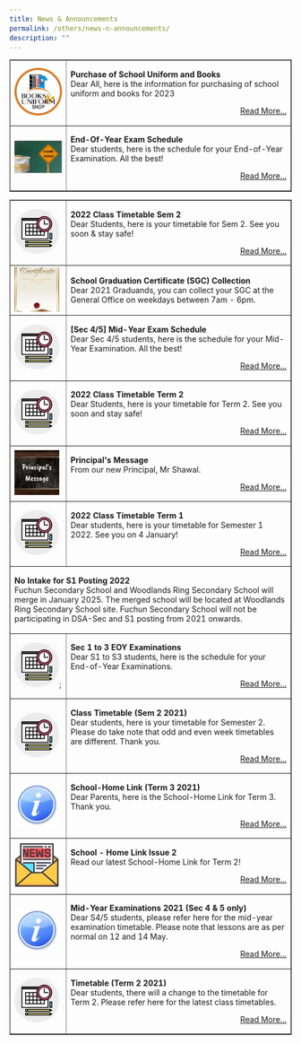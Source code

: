 ```yaml
---
title: News & Announcements
permalink: /others/news-n-announcements/
description: ""
---
```

<table style="border-collapse: collapse; width: 100%;" border="1">
<tbody>
	<tr>
<td style="width: 20%;"><img src="/images/73a408d6c_3554.png"></td>
<td style="width: 80%;"><p><strong>Purchase of School Uniform and Books<br /></strong>Dear All, here is the information for purchasing of school uniform and books for 2023</p>
<p style="text-align: right;"><a href="/information/For-Parents/purchase-of-school-textbook-and-uniform-for-2023/">Read More...</a></p></td>
<tr>
<td style="width: 20%;"><img src="/images/Exams.jpg"></td>
<td style="width: 80%;"><p><strong>End-Of-Year Exam Schedule<br /></strong>Dear students, here is the schedule for your End-of-Year Examination. All the best!</p>
<p style="text-align: right;"><a href="/information/examination-schedule">Read More...</a></p></td>
</tr>
<tr>
<table style="border-collapse: collapse; width: 100%;" border="1">
<tbody>
<tr>
<td style="width: 20%;"><img src="/images/news.jpg"></td>
<td style="width: 80%;"><p><strong>2022 Class Timetable Sem 2<br /></strong>Dear Students, here is your timetable for Sem 2. See you soon &amp; stay safe!</p>
<p style="text-align: right;"><a href="/information/class-timetable">Read More...</a></p></td>
</tr>
<tr>
<td style="width: 20%;"><img src="/images/cert.jpg"></td>
<td style="width: 80%;"><p><strong>School Graduation Certificate (SGC) Collection<br /></strong>Dear 2021 Graduands, you can collect your SGC at the General Office on weekdays between 7am - 6pm.</p></td>
</tr>
<tr>
<td style="width: 20%;"><img src="/images/news.jpg"></td>
<td style="width: 80%;"><p><strong>[Sec 4/5] Mid-Year Exam Schedule<br /></strong>Dear Sec 4/5 students, here is the schedule for your Mid-Year Examination. All the best!</p>
<p style="text-align: right;"><a href="/information/examination-schedule">Read More...</a></p></td>
</tr>
<tr>
<td style="width: 20%;"><img src="/images/news.jpg"></td>
<td style="width: 80%;"><p><strong>2022 Class Timetable Term 2<br /></strong>Dear Students, here is your timetable for Term 2. See you soon and stay safe!</p>
<p style="text-align: right;"><a href="/information/class-timetable">Read More...</a></p></td>
</tr>
<tr>
<td style="width: 20%;"><img src="/images/pm.jpg"></td>
<td style="width: 80%;"><p><strong>Principal's Message<br /></strong>From our new Principal, Mr Shawal.</p>
<p style="text-align: right;"><a href="/our-school/principals-message">Read More...</a></p></td>
</tr>
<tr>
<td style="width: 20%;"><img src="/images/news.jpg"></td>
<td style="width: 80%;"><p><strong>2022 Class Timetable Term 1<br /></strong>Dear students, here is your timetable for Semester 1 2022. See you on 4 January!</p>
<p style="text-align: right;"><a href="/files/2022%20Class%20Timetable%20Sem%201.pdf">Read More...</a></p></td>
</tr>
<tr>
<td colspan = "2"><p><strong>No Intake for S1 Posting 2022<br /></strong>Fuchun Secondary School and Woodlands Ring Secondary School will merge in January 2025. The merged school will be located at Woodlands Ring Secondary School site. Fuchun Secondary School will not be participating in DSA-Sec and S1 posting from 2021 onwards.</p></td>
</tr>
<tr>
<td style="width: 20%;"><img src="/images/news.jpg">;</td>
<td style="width: 80%;"><p><strong>Sec 1 to 3 EOY Examinations<br /></strong>Dear S1 to S3 students, here is the schedule for your End-of-Year Examinations.</p>
<p style="text-align: right;"><a href="/information/examination-schedule">Read More...</a></p></td>
</tr>
<tr>
<td style="width: 20%;"><img src="/images/news.jpg"></td>
<td style="width: 80%;"><p><strong>Class Timetable (Sem 2 2021)<br /></strong>Dear students, here is your timetable for Semester 2. Please do take note that odd and even week timetables are different. Thank you.</p>
<p style="text-align: right;"><a href="/files/Class%20Timetable%20Sem%202%202021.pdf">Read More...</a></p></td>
</tr>
<tr>
<td style="width: 20%;"><img src="/images/in.jpg"></td>
<td style="width: 80%;"><p><strong>School-Home Link (Term 3 2021)<br /></strong>Dear Parents, here is the School-Home Link for Term 3. Thank you.</p>
<p style="text-align: right;"><a href="files/School_Home_Link_T3_2021.pdf">Read More...</a></p></td>
</tr>
<tr>
<td style="width: 20%;"><img src="/images/new.jpg"></td>
<td style="width: 80%;"><p><strong>School - Home Link Issue 2<br /></strong>Read our latest School-Home Link for Term 2!</p>
<p style="text-align: right;"><a href="https://fuchunsec-moe-edu-sg-admin.cwp.sg/qql/slot/u371/Parents/School-Home%20Link/School_Home_Link_T2_2021_20Apr.pdf">Read More...</a></p></td>
</tr>
<tr>
<td style="width: 20%;"><img src="/images/in.jpg"></td>
<td style="width: 80%;"><p><strong>Mid-Year Examinations 2021 (Sec 4 &amp; 5 only)<br /></strong>Dear S4/5 students, please refer here for the mid-year examination timetable. Please note that lessons are as per normal on 12 and 14 May.</p>
<p style="text-align: right;"><a href="/information/examination-schedule">Read More...</a></p></td>
	
</tr>
<tr>
<td style="width: 20%;"><img src="/images/news.jpg"></td>
<td style="width: 80%;"><p><strong>Timetable (Term 2 2021)<br /></strong>Dear students, there will a change to the timetable for Term 2. Please refer here for the latest class timetables.</p>
<p style="text-align: right;"><a href="/files/Class%20Timetable%20T2%202021.pdf">Read More...</a></p></td>
</tr>
	
</tbody>
</table>